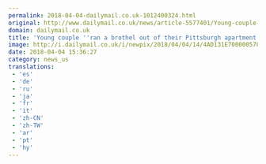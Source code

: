 ```yaml
---
permalink: 2018-04-04-dailymail.co.uk-1012400324.html
original: http://www.dailymail.co.uk/news/article-5577401/Young-couple-ran-brothel-Pittsburgh-apartment-children.html?ITO=1490&ns_mchannel=rss&ns_campaign=1490
domain: dailymail.co.uk
title: 'Young couple ''ran a brothel out of their Pittsburgh apartment'''
image: http://i.dailymail.co.uk/i/newpix/2018/04/04/14/4AD131E700000578-0-image-a-3_1522850171139.jpg
date: 2018-04-04 15:36:27
category: news_us
translations: 
 - 'es'
 - 'de'
 - 'ru'
 - 'ja'
 - 'fr'
 - 'it'
 - 'zh-CN'
 - 'zh-TW'
 - 'ar'
 - 'pt'
 - 'hy'
---
```


